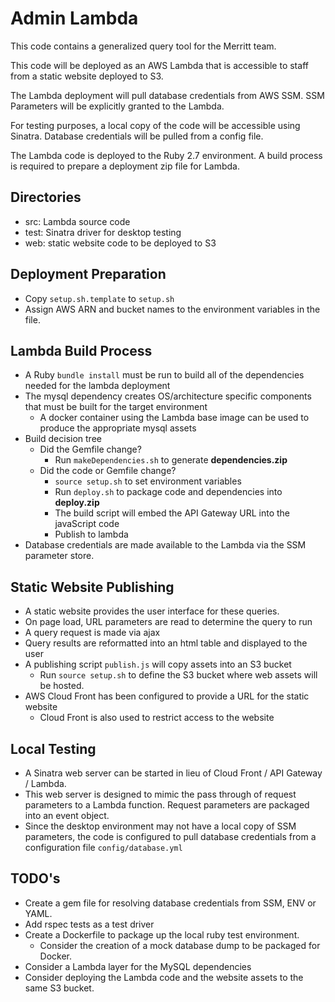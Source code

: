 # Admin Lambda

This code contains a generalized query tool for the Merritt team.

This code will be deployed as an AWS Lambda that is accessible to staff from a static website deployed to S3.

The Lambda deployment will pull database credentials from AWS SSM.  SSM Parameters will be explicitly granted to the Lambda.

For testing purposes, a local copy of the code will be accessible using Sinatra.  Database credentials will be pulled from a config file.

The Lambda code is deployed to the Ruby 2.7 environment.  A build process is required to prepare a deployment zip file for Lambda.

## Directories
- src: Lambda source code
- test: Sinatra driver for desktop testing
- web: static website code to be deployed to S3

## Deployment Preparation
- Copy `setup.sh.template` to `setup.sh`
- Assign AWS ARN and bucket names to the environment variables in the file.

## Lambda Build Process

- A Ruby `bundle install` must be run to build all of the dependencies needed for the lambda deployment
- The mysql dependency creates OS/architecture specific components that must be built for the target environment
  - A docker container using the Lambda base image can be used to produce the appropriate mysql assets
- Build decision tree
  - Did the Gemfile change?
    - Run `makeDependencies.sh` to generate **dependencies.zip**
  - Did the code or Gemfile change?
    - `source setup.sh` to set environment variables
    - Run `deploy.sh` to package code and dependencies into **deploy.zip**
    - The build script will embed the API Gateway URL into the javaScript code
    - Publish to lambda
- Database credentials are made available to the Lambda via the SSM parameter store.

## Static Website Publishing
- A static website provides the user interface for these queries.
- On page load, URL parameters are read to determine the query to run
- A query request is made via ajax
- Query results are reformatted into an html table and displayed to the user  
- A publishing script `publish.js` will copy assets into an S3 bucket
  - Run `source setup.sh` to define the S3 bucket where web assets will be hosted.
- AWS Cloud Front has been configured to provide a URL for the static website
  - Cloud Front is also used to restrict access to the website

## Local Testing
- A Sinatra web server can be started in lieu of Cloud Front / API Gateway / Lambda.
- This web server is designed to mimic the pass through of request parameters to a Lambda function.  Request parameters are packaged into an event object.
- Since the desktop environment may not have a local copy of SSM parameters, the code is configured to pull database credentials from a configuration file `config/database.yml`

## TODO's
- Create a gem file for resolving database credentials from SSM, ENV or YAML.
- Add rspec tests as a test driver
- Create a Dockerfile to package up the local ruby test environment.
  - Consider the creation of a mock database dump to be packaged for Docker.
- Consider a Lambda layer for the MySQL dependencies
- Consider deploying the Lambda code and the website assets to the same S3 bucket.

